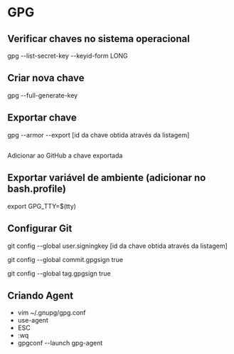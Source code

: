 # GPG
## Verificar chaves no sistema operacional
gpg --list-secret-key --keyid-form LONG

## Criar nova chave
gpg --full-generate-key

## Exportar chave
gpg --armor --export [id da chave obtida através da listagem]

##
Adicionar ao GitHub a chave exportada

## Exportar variável de ambiente (adicionar no bash.profile)
export GPG_TTY=$(tty)

## Configurar Git
git config --global user.signingkey [id da chave obtida através da listagem]

git config --global commit.gpgsign true

git config --global tag.gpgsign true

## Criando Agent
* vim ~/.gnupg/gpg.conf
* use-agent
* ESC
* :wq
* gpgconf --launch gpg-agent

